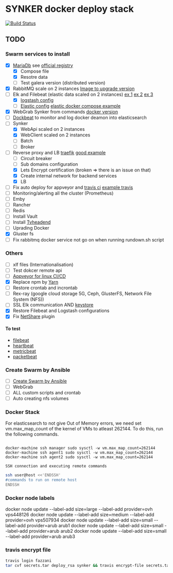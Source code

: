 # SYNKER docker deploy stack

[![Build Status](https://travis-ci.org/Fazzani/synker-docker.svg?branch=master)](https://travis-ci.org/Fazzani/synker-docker)

## TODO

### Swarm services to install

- [x] [MariaDb][docker_mariadb] see [official registry][mariadb_registry]
  - [x] Compose file
  - [x] Resotre data
  - [ ] Test galera version (distributed version)
- [x] RabbitMQ scale on 2 instances [Image to upgrade version][RabbitMQ_Image_repo]
- [ ] Elk and Filebeat (elastic data scaled on 2 instances) [ex 1][ex_elk2] [ex 2][ex_elk] [ex 3][elk_3]
  - [x] [logstash config][link_logstash_config]
  - [ ] [Elastic config][elastic_off_guide] [elastic docker compose example][elastic_compose_ref]
- [x] WebGrab Synker from commands [docker version](https://github.com/linuxserver/docker-webgrabplus)
- [ ] [Dockbeat](https://github.com/Ingensi/dockbeat) to monitor and log docker deamon into elasticsearch
- [ ] Synker
  - [x] WebApi       scaled on 2 instances
  - [x] WebClient    scaled on 2 instances
  - [ ] Batch
  - [ ] Broker
- [ ] Reverse proxy and LB [traefik][ex_traefik] [good example][traefix_good_example]
  - [ ] Circuit breaker
  - [ ] Sub domains configuration
  - [x] Lets Encrypt certification (broken => there is an issue on that)
  - [x] Create internal network for backend services
  - [x] LB
- [ ] Fix auto deploy for appveyor and [travis ci](#travis-deploy) [example travis][example_travis]
- [ ] Monitoring/alerting all the cluster (Prometheus)
- [ ] Emby
- [ ] Rancher
- [ ] Redis
- [ ] Install Vault
- [ ] Install [Tvheadend]
- [ ] Uprading Docker
- [x] Gluster fs
- [ ] Fix rabbitmq docker service not go on when running rundown.sh script

### Others

- [ ] xlf files (Internationalisation)
- [ ] Test dokcer remote api
- [ ] [Appveyor for linux CI/CD][appveyor_linux]
- [x] Replace npm by [Yarn][vs2017_yarn]
- [ ] Restore crontab and incrontab
- [ ] Rex-ray (google cloud storage 5G, Ceph, GlusterFS, Network File System (NFS))
- [ ] SSL Elk communication AND [keystore][keystore_logstash]
- [x] Restore Filebeat and Logstash configurations
- [x] Fix [NetShare][NetShare] plugin

#### To test

* [filebeat][filebeat]
* [heartbeat][heartbeat]
* [metricbeat][metricbeat]
* [packetbeat][packetbeat]

### Create Swarm by Ansible

- [ ] [Create Swarm by Ansible](https://thisendout.com/2016/09/13/deploying-docker-swarm-with-ansible/)
- [ ] WebGrab
- [ ] ALL custom scripts and crontab
- [ ] Auto creating nfs volumes

### Docker Stack

For elasticsearch to not give Out of Memory errors, we need set vm.max_map_count of the kernel of VMs to atleast 262144. To do this, run the following commands.

```shell

docker-machine ssh manager sudo sysctl -w vm.max_map_count=262144
docker-machine ssh agent1 sudo sysctl -w vm.max_map_count=262144
docker-machine ssh agent2 sudo sysctl -w vm.max_map_count=262144

```

`SSH connection and executing remote commands`

```sh
ssh user@host <<'ENDSSH'
#commands to run on remote host
ENDSSH

```

### Docker node labels

docker node update --label-add size=large --label-add provider=ovh vps448126
docker node update --label-add size=medium --label-add provider=ovh vps507934
docker node update --label-add size=small --label-add provider=arub arub1
docker node update --label-add size=small --label-add provider=arub arub2
docker node update --label-add size=small --label-add provider=arub arub3

### travis encrypt file

```sh
travis login fazzani
tar cvf secrets.tar deploy_rsa synker && travis encrypt-file secrets.tar --add
```

[beats]: https://www.elastic.co/products/beats
[elastic]: https://www.elastic.co/
[filebeat]: https://www.elastic.co/guide/en/beats/filebeat/current/running-on-docker.html
[heartbeat]: https://www.elastic.co/guide/en/beats/heartbeat/current/running-on-docker.html
[metricbeat]: https://www.elastic.co/guide/en/beats/metricbeat/current/running-on-docker.html
[packetbeat]: https://www.elastic.co/guide/en/beats/packetbeat/current/running-on-docker.html
[Tvheadend]:https://github.com/linuxserver/docker-tvheadend
[ex_traefik]:https://zerokspot.com/weblog/2017/09/03/docker-stacks-for-local-development/
[ex_elk]:https://github.com/elastic/stack-docker/blob/master/docker-compose.yml
[ex_elk2]:https://github.com/ahromis/swarm-elk
[link_logstash_config]:https://www.elastic.co/guide/en/logstash/5.5/docker.html
[keystore_logstash]:https://www.elastic.co/guide/en/logstash/current/keystore.html
[NetShare]:http://netshare.containx.io/docs/getting-started
[elk_3]:https://github.com/elastic/examples/blob/master/Miscellaneous/docker/full_stack_example/docker-compose-linux.yml
[elastic_off_guide]:https://www.elastic.co/guide/en/elasticsearch/reference/current/docker.html
[elastic_compose_ref]:https://github.com/elastic/examples/blob/master/Miscellaneous/docker/full_stack_example/docker-compose-linux.yml
[docker_mariadb]:https://docs.docker.com/samples/library/mariadb
[example_travis]:https://www.linux.com/learn/automatically-deploy-build-images-travis
[travis_encrypt_file]:https://docs.travis-ci.com/user/encrypting-files/
[travis_example_1]:https://www.linux.com/learn/automatically-deploy-build-images-travis
[RabbitMQ_Image_repo]:https://github.com/harbur/docker-rabbitmq-cluster
[mariadb_registry]:https://hub.docker.com/_/mariadb/
[traefix_good_example]:https://medium.com/lucjuggery/docker-clouds-swarm-mode-feature-702bfae9bf23
[appveyor_linux]:https://www.appveyor.com/docs/getting-started-with-appveyor-for-linux/
[vs2017_yarn]:https://elanderson.net/2018/01/change-asp-net-core-from-npm-to-yarn/